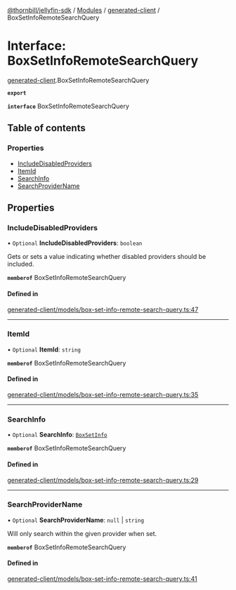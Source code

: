 [@thornbill/jellyfin-sdk](../README.md) / [Modules](../modules.md) / [generated-client](../modules/generated_client.md) / BoxSetInfoRemoteSearchQuery

# Interface: BoxSetInfoRemoteSearchQuery

[generated-client](../modules/generated_client.md).BoxSetInfoRemoteSearchQuery

**`export`**

**`interface`** BoxSetInfoRemoteSearchQuery

## Table of contents

### Properties

- [IncludeDisabledProviders](generated_client.BoxSetInfoRemoteSearchQuery.md#includedisabledproviders)
- [ItemId](generated_client.BoxSetInfoRemoteSearchQuery.md#itemid)
- [SearchInfo](generated_client.BoxSetInfoRemoteSearchQuery.md#searchinfo)
- [SearchProviderName](generated_client.BoxSetInfoRemoteSearchQuery.md#searchprovidername)

## Properties

### IncludeDisabledProviders

• `Optional` **IncludeDisabledProviders**: `boolean`

Gets or sets a value indicating whether disabled providers should be included.

**`memberof`** BoxSetInfoRemoteSearchQuery

#### Defined in

[generated-client/models/box-set-info-remote-search-query.ts:47](https://github.com/thornbill/jellyfin-sdk-typescript/blob/03092f3/src/generated-client/models/box-set-info-remote-search-query.ts#L47)

___

### ItemId

• `Optional` **ItemId**: `string`

**`memberof`** BoxSetInfoRemoteSearchQuery

#### Defined in

[generated-client/models/box-set-info-remote-search-query.ts:35](https://github.com/thornbill/jellyfin-sdk-typescript/blob/03092f3/src/generated-client/models/box-set-info-remote-search-query.ts#L35)

___

### SearchInfo

• `Optional` **SearchInfo**: [`BoxSetInfo`](generated_client.BoxSetInfo.md)

**`memberof`** BoxSetInfoRemoteSearchQuery

#### Defined in

[generated-client/models/box-set-info-remote-search-query.ts:29](https://github.com/thornbill/jellyfin-sdk-typescript/blob/03092f3/src/generated-client/models/box-set-info-remote-search-query.ts#L29)

___

### SearchProviderName

• `Optional` **SearchProviderName**: ``null`` \| `string`

Will only search within the given provider when set.

**`memberof`** BoxSetInfoRemoteSearchQuery

#### Defined in

[generated-client/models/box-set-info-remote-search-query.ts:41](https://github.com/thornbill/jellyfin-sdk-typescript/blob/03092f3/src/generated-client/models/box-set-info-remote-search-query.ts#L41)
